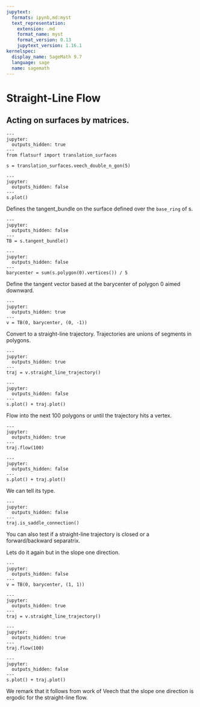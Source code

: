 ```yaml
---
jupytext:
  formats: ipynb,md:myst
  text_representation:
    extension: .md
    format_name: myst
    format_version: 0.13
    jupytext_version: 1.16.1
kernelspec:
  display_name: SageMath 9.7
  language: sage
  name: sagemath
---
```


# Straight-Line Flow

## Acting on surfaces by matrices.

```{code-cell}
---
jupyter:
  outputs_hidden: true
---
from flatsurf import translation_surfaces

s = translation_surfaces.veech_double_n_gon(5)
```

```{code-cell}
---
jupyter:
  outputs_hidden: false
---
s.plot()
```

Defines the tangent_bundle on the surface defined over the ``base_ring`` of s.

```{code-cell}
---
jupyter:
  outputs_hidden: false
---
TB = s.tangent_bundle()
```

```{code-cell}
---
jupyter:
  outputs_hidden: false
---
barycenter = sum(s.polygon(0).vertices()) / 5
```

Define the tangent vector based at the barycenter of polygon 0 aimed downward.

```{code-cell}
---
jupyter:
  outputs_hidden: true
---
v = TB(0, barycenter, (0, -1))
```

Convert to a straight-line trajectory. Trajectories are unions of segments in polygons.

```{code-cell}
---
jupyter:
  outputs_hidden: true
---
traj = v.straight_line_trajectory()
```

```{code-cell}
---
jupyter:
  outputs_hidden: false
---
s.plot() + traj.plot()
```

Flow into the next $100$ polygons or until the trajectory hits a vertex.

```{code-cell}
---
jupyter:
  outputs_hidden: true
---
traj.flow(100)
```

```{code-cell}
---
jupyter:
  outputs_hidden: false
---
s.plot() + traj.plot()
```

We can tell its type.

```{code-cell}
---
jupyter:
  outputs_hidden: false
---
traj.is_saddle_connection()
```

You can also test if a straight-line trajectory is closed or a forward/backward separatrix.

Lets do it again but in the slope one direction.

```{code-cell}
---
jupyter:
  outputs_hidden: false
---
v = TB(0, barycenter, (1, 1))
```

```{code-cell}
---
jupyter:
  outputs_hidden: true
---
traj = v.straight_line_trajectory()
```

```{code-cell}
---
jupyter:
  outputs_hidden: true
---
traj.flow(100)
```

```{code-cell}
---
jupyter:
  outputs_hidden: false
---
s.plot() + traj.plot()
```

We remark that it follows from work of Veech that the slope one direction is ergodic for the straight-line flow.
